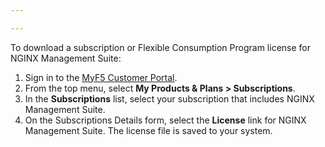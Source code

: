 ```yaml
---

---
```


To download a subscription or Flexible Consumption Program license for NGINX Management Suite:

1. Sign in to the [MyF5 Customer Portal](https://account.f5.com/myf5).
2. From the top menu, select **My Products & Plans > Subscriptions**.
3. In the **Subscriptions** list, select your subscription that includes NGINX Management Suite.
4. On the Subscriptions Details form, select the **License** link for NGINX Management Suite. The license file is saved to your system.
